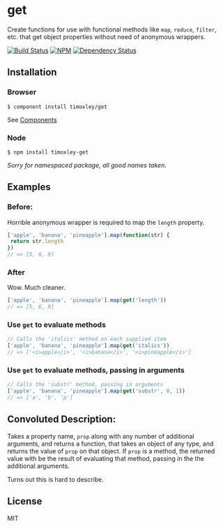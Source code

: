 # get

Create functions for use with functional methods like  `map`, `reduce`,
`filter`, etc. that get object properties without need of anonymous wrappers.

[![Build Status](https://travis-ci.org/timoxley/get.png?branch=master)](https://travis-ci.org/timoxley/get)
[![NPM](https://nodei.co/npm/timoxley-get.png)](https://nodei.co/npm/timoxley-get/)
[![Dependency Status](https://david-dm.org/timoxley/get.png)](https://david-dm.org/timoxley/get)

## Installation

### Browser
    $ component install timoxley/get

See [Components](https://github.com/component/component/)

### Node
    $ npm install timoxley-get

_Sorry for namespaced package, all good names taken._

## Examples

### Before:
Horrible anonymous wrapper is required to map the `length` property.

```js
['apple', 'banana', 'pineapple'].map(function(str) {
 return str.length
})
// => [5, 6, 9]
```

### After
Wow. Much cleaner.

```js
['apple', 'banana', 'pineapple'].map(get('length'))
// => [5, 6, 9]
```

### Use `get` to evaluate methods

```js
// Calls the 'italics' method on each supplied item
['apple', 'banana', 'pineapple'].map(get('italics'))
// => ['<i>apple</i>', '<i>banana</i>', '<i>pineapple</i>']
```

### Use `get` to evaluate methods, passing in arguments

```js
// Calls the 'substr' method, passing in arguments
['apple', 'banana', 'pineapple'].map(get('substr', 0, 1))
// => ['a', 'b', 'p']
```

## Convoluted Description:
Takes a property name, `prop` along with any number of additional
arguments, and returns a function, that takes an object of any type, and
returns the value of `prop` on that object. If `prop` is a method, the
returned value with be the result of evaluating that method, passing in
the the additional arguments.

Turns out this is hard to describe.

## License

  MIT
